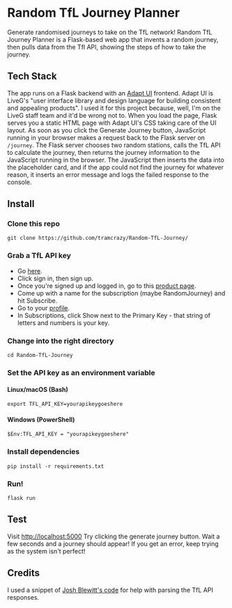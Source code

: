 # Random TfL Journey Planner

 Generate randomised journeys to take on the TfL network! Random TfL Journey Planner is a Flask-based web app that invents a random journey, then pulls data from the Tfl API, showing the steps of how to take the journey.
 
 ## Tech Stack
 
 The app runs on a Flask backend with an [Adapt UI](https://docs.liveg.tech/?product=adaptui&page=index.md) frontend. Adapt UI is LiveG's "user interface library and design language for building consistent and appealing products". I used it for this project because, well, I'm on the LiveG staff team and it'd be wrong not to.
 When you load the page, Flask serves you a static HTML page with Adapt UI's CSS taking care of the UI layout. As soon as you click the Generate Journey button, JavaScript running in your browser makes a request back to the Flask server on `/journey`. The Flask server chooses two random stations, calls the TfL API to calculate the journey, then returns the journey information to the JavaScript running in the browser. The JavaScript then inserts the data into the placeholder card, and if the app could not find the journey for whatever reason, it inserts an error message and logs the failed response to the console.
 
 ## Install
 
 ### Clone this repo
 
 ```
 git clone https://github.com/tramcrazy/Random-TfL-Journey/
 ```
 
 ### Grab a TfL API key
 
 - Go [here](https://api-portal.tfl.gov.uk/).
 - Click sign in, then sign up.
 - Once you're signed up and logged in, go to this [product page](https://api-portal.tfl.gov.uk/product#product=2357355709892).
 - Come up with a name for the subscription (maybe RandomJourney) and hit Subscribe.
 - Go to your [profile](https://api-portal.tfl.gov.uk/profile).
 - In Subscriptions, click Show next to the Primary Key - that string of letters and numbers is your key.
 
 ### Change into the right directory
 
 ```
 cd Random-TfL-Journey
 ```
 
 ### Set the API key as an environment variable
 
 #### Linux/macOS (Bash)
 
 ```
 export TFL_API_KEY=yourapikeygoeshere
 ```
 
 #### Windows (PowerShell)
 
 ```
 $Env:TFL_API_KEY = "yourapikeygoeshere"
 ```
 
 ### Install dependencies
 
 ```
 pip install -r requirements.txt
 ```
 
 ### Run!
 
 ```
 flask run
 ```
 
 ## Test
 Visit [http://localhost:5000](http://localhost:5000)
 Try clicking the generate journey button.
 Wait a few seconds and a journey should appear!
 If you get an error, keep trying as the system isn't perfect!
 
 ## Credits
 I used a snippet of [Josh Blewitt's code](https://gitlab.com/JoshBl_/python/-/blob/2d873b2f251be8d34d69f411fb7a7931a27ca61d/TfL%20App/tfl-app.py) for help with parsing the TfL API responses.
